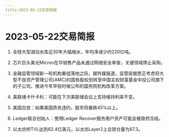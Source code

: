 ```yaml
---
title:2023-05-22交易简报
---
```


# 2023-05-22交易简报

1.  全球大型湖泊水库近30年大幅缩水，年均净减少约220亿吨。

2. 芯片巨头美光Micron在华销售产品未通过网络安全审查，关键领域停止采购。

3. 金融监管领域新一轮机构重组落地之际，据外媒报道，监管层据悉正考虑将大型不良资产管理公司(AMC)的国有股权划转至中国主权财富基金中投公司旗下的子公司，推进今年早些时候公布的国务院机构改革方案。

4. 美联储卡什卡利：可能在下次美联储会议上支持维持利率不变。

5. 美国白宫：如果美国债务违约，股市将暴跌45%以上。

6. Ledger联合创始人：使用Ledger Recover服务用户资产可能会被政府冻结。

7. 以太坊桥TVL达到62.4亿美元，以太坊Layer2上总锁仓量为87.3。
